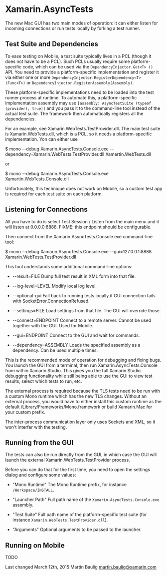 Xamarin.AsyncTests
==================

The new Mac GUI has two main modes of operation: it can either listen for incoming connections or
run tests locally by forking a test runner.

Test Suite and Dependencies
---------------------------

To ease testing on Mobile, a test suite typically lives in a PCL (though it does not have to
be a PCL).  Such PCLs usually require some platform-specific code, which can be used via the
`DependencyInjector.Get<T> ()` API.  You need to provide a platform-specific implementation
and register it via either one or more `DependencyInjector.RegisterDependency<T> (Func<T>)` or
`DependencyInjector.RegisterAssembly(Assembly)`.

These platform-specific implementations need to be loaded into the test runner process at
runtime.  To automate this, a platform-specific implementation assembly may use
`[assembly: AsyncTestSuite (typeof (provider), true)]` and you pass it to the command-line
tool instead of the actual test suite.  The framework then automatically registers all the
dependencies.

For an example, see Xamarin.WebTests.TestProvider.dll.  The main test suite is Xamarin.WebTests.dll,
which is a PCL, so it needs a platform-specific implementation.  Yon can either use

$ mono --debug Xamarin.AsyncTests.Console.exe --dependency=Xamarin.WebTests.TestProvider.dll Xamartin.WebTests.dll

or

$ mono --debug Xamarin.AsyncTests.Console.exe Xamartin.WebTests.Console.dll

Unfortunately, this technique does not work on Mobile, so a custom test app is required for
each test suite on each platform.

Listening for Connections
-------------------------

All you have to do is select Test Session / Listen from the main menu and it will listen
at 0.0.0.0:8888.  FIXME: this endpoint should be configurable.

Then connect from the Xamarin.AsyncTests.Console.exe command-line tool:

$ mono --debug Xamarin.AsyncTests.Console.exe --gui=127.0.0.1:8888 Xamarin.WebTests.TestProvider.dll

This tool understands some additional command-line options:

* --result=FILE
  Dump full test result in XML form into that file.

* --log-level=LEVEL
  Modify local log level.
  
* --optional-gui
  Fall back to running tests locally if GUI connection fails with SocketError.ConnectionRefused.
  
* --settings=FILE
  Load settings from that file.  The GUI will override those.

* --connect=ENDPOINT
  Connect to a remote server.  Cannot be used together with the GUI.  Used for Mobile.
  
* --gui=ENDPOINT
  Connect to the GUI and wait for commands.
  
* --dependency=ASSEMBLY
  Loads the specified assembly as a dependency.  Can be used multiple times.
  
This is the recommended mode of operation for debugging and fixing bugs.  You launch the
GUI from a terminal, then run Xamarin.AsyncTests.Console from within Xamarin Studio.  This
gives you the full Xamarin Studio debugging functionality while still being able to use the
GUI to view test results, select which tests to run, etc.

The external process is required because the TLS tests need to be run with a custom Mono
runtime which has the new TLS changes.  Without an external process, you would have to either
install this custom runtime as the default /Library/Frameworks/Mono.framework or build
Xamarin.Mac for your custom prefix.

The inter-process communication layer only uses Sockets and XML, so it won't interfer with
the testing.

Running from the GUI
--------------------

The tests can also be run directly from the GUI, in which case the GUI will launch the external
Xamarin.WebTests.TestProvider process.

Before you can do that for the first time, you need to open the settings dialog and configure
some values:

* "Mono Runtime"
  The Mono Runtime prefix, for instance `/Workspace/INSTALL`.

* "Launcher Path"
  Full path name of the `Xamarin.AsyncTests.Console.exe` assembly.
  
* "Test Suite"
  Full path name of the platform-specific test suite (for instance `Xamarin.WebTests.TestProvider.dll`).
  
* "Arguments"
  Optional arguments to be passed to the launcher.
  
Running on Mobile
-----------------

TODO


Last changed March 12th, 2015
Martin Baulig <martin.baulig@xamarin.com>

